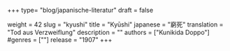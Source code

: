 +++
type= "blog/japanische-literatur"
draft = false

weight = 42
slug = "kyushi"
title = "Kyūshi"
japanese = "窮死"
translation = "Tod aus Verzweiflung"
description = ""
authors = ["Kunikida Doppo"]
#genres = [""]
release = "1907"
+++

